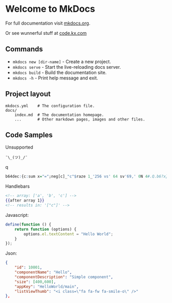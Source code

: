 # Welcome to MkDocs

For full documentation visit [mkdocs.org](https://www.mkdocs.org).

Or see wunnerful stuff at [code.kx.com](https://code.kx.com/)

## Commands

* `mkdocs new [dir-name]` - Create a new project.
* `mkdocs serve` - Start the live-reloading docs server.
* `mkdocs build` - Build the documentation site.
* `mkdocs -h` - Print help message and exit.

## Project layout

    mkdocs.yml    # The configuration file.
    docs/
        index.md  # The documentation homepage.
        ...       # Other markdown pages, images and other files.

## Code Samples


Unsupported
```unsupported
¯\_(ツ)_/¯
```


q
```q
b64dec:{c:sum x="=";neg[c]_"c"$raze 1_'256 vs' 64 sv'69,' 0N 4#.Q.b6?x}
```


Handlebars
```handlebars
<!-- array: ['a', 'b', 'c'] -->
{{after array 1}}
<!-- results in: '["c"]' -->
```


Javascript:
```js
define(function () {
    return function (options) {
        options.el.textContent = "Hello World";
    }
});
```


Json:
```json
{
    "id": 10001,
    "componentName": "Hello",
    "componentDescription": "Simple component",
    "size": [400,600],
    "appKey": "HelloWorld/main",
    "listViewThumb": "<i class=\"fa fa-fw fa-smile-o\" />"
},
```
